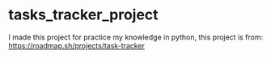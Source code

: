 # tasks_tracker_project
I made this project for practice my knowledge in python, this project is from: https://roadmap.sh/projects/task-tracker
